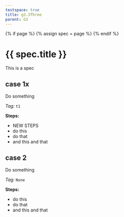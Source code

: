 ```yaml
---
testspace: true
title: g3.3Three
parent: G3
---
```


{% if page %} {% assign spec = page %} {% endif %} 

# {{ spec.title }} 

This is a spec
## case 1x
Do something

*Tag:* `t1`

**Steps:** 

* NEW STEPS
* do this
* do that
* and this and that

## case 2
Do something

*Tag:* `None`

**Steps:** 

* do this
* do that
* and this and that

